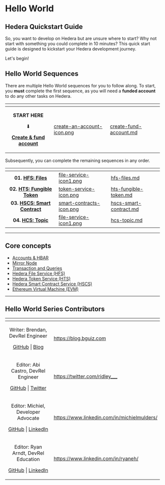# Hello World

## Hedera Quickstart Guide

So, you want to develop on Hedera but are unsure where to start? Why not start with something you could complete in 10 minutes? This quick start guide is designed to kickstart your Hedera development journey.

Let's begin!

## Hello World Sequences

There are multiple Hello World sequences for you to follow along. To start, you **must** complete the first sequence, as you will need a **funded account** to do any other tasks on Hedera.

<table data-view="cards"><thead><tr><th align="center"></th><th data-hidden data-card-cover data-type="files"></th><th data-hidden data-card-target data-type="content-ref"></th></tr></thead><tbody><tr><td align="center"><p><strong>START HERE</strong></p><p>⬇</p><p><a href="create-fund-account.md"><strong>Create &#x26; fund account</strong></a></p></td><td><a href="../../.gitbook/assets/create-an-account-icon.png">create-an-account-icon.png</a></td><td><a href="create-fund-account.md">create-fund-account.md</a></td></tr></tbody></table>

Subsequently, you can complete the remaining sequences in any order.

<table data-view="cards"><thead><tr><th align="center"></th><th data-hidden data-card-cover data-type="files"></th><th data-hidden data-card-target data-type="content-ref"></th></tr></thead><tbody><tr><td align="center"><strong>01.</strong> <a href="hfs-files.md"><strong>HFS: Files</strong></a></td><td><a href="../../.gitbook/assets/file-service-icon1.png">file-service-icon1.png</a></td><td><a href="hfs-files.md">hfs-files.md</a></td></tr><tr><td align="center"><strong>02.</strong> <a href="hts-fungible-token.md"><strong>HTS: Fungible Token</strong></a></td><td><a href="../../.gitbook/assets/token-service-icon.png">token-service-icon.png</a></td><td><a href="hts-fungible-token.md">hts-fungible-token.md</a></td></tr><tr><td align="center"><strong>03.</strong> <a href="hscs-smart-contract.md"><strong>HSCS: Smart Contract</strong></a></td><td><a href="../../.gitbook/assets/smart-contracts-icon.png">smart-contracts-icon.png</a></td><td><a href="hscs-smart-contract.md">hscs-smart-contract.md</a></td></tr><tr><td align="center"><strong>04.</strong> <a href="hcs-topic.md"><strong>HCS: Topic</strong></a></td><td><a href="../../.gitbook/assets/file-service-icon1.png">file-service-icon1.png</a></td><td><a href="hcs-topic.md">hcs-topic.md</a></td></tr></tbody></table>

***

## Core concepts

* [Accounts & HBAR](../../core-concepts/accounts/)
* [Mirror Node](../../core-concepts/mirror-nodes/)
* [Transaction and Queries](../../core-concepts/transactions-and-queries.md)
* [Hedera File Service (HFS)](../../support-and-community/glossary.md#hedera-file-service)
* [Hedera Token Service (HTS)](../../core-concepts/smart-contracts/tokens-managed-by-smart-contracts/hedera-token-service-system-contract.md)
* [Hedera Smart Contract Service (HSCS)](../../core-concepts/smart-contracts/)
* [Ethereum Virtual Machine (EVM)](../../core-concepts/smart-contracts/hederas-evm-equivalence-goals-and-exceptions.md)

***

## Hello World Series Contributors

<table data-card-size="large" data-view="cards"><thead><tr><th align="center"></th><th data-hidden data-card-target data-type="content-ref"></th></tr></thead><tbody><tr><td align="center"><p>Writer: Brendan, DevRel Engineer</p><p><a href="https://github.com/bguiz">GitHub</a> | <a href="https://blog.bguiz.com">Blog</a></p></td><td><a href="https://blog.bguiz.com">https://blog.bguiz.com</a></td></tr><tr><td align="center"><p>Editor: Abi Castro, DevRel Engineer</p><p><a href="https://github.com/a-ridley">GitHub</a> | <a href="https://twitter.com/ridley___">Twitter</a></p></td><td><a href="https://twitter.com/ridley___">https://twitter.com/ridley___</a></td></tr><tr><td align="center"><p>Editor: Michiel, Developer Advocate</p><p><a href="https://github.com/michielmulders">GitHub</a> | <a href="https://www.linkedin.com/in/michielmulders/">LinkedIn</a></p></td><td><a href="https://www.linkedin.com/in/michielmulders/">https://www.linkedin.com/in/michielmulders/</a></td></tr><tr><td align="center"><p>Editor: Ryan Arndt, DevRel Education</p><p><a href="https://github.com/swirlds-ryan">GitHub</a> | <a href="https://www.linkedin.com/in/ryaneh/">LinkedIn</a></p></td><td><a href="https://www.linkedin.com/in/ryaneh/">https://www.linkedin.com/in/ryaneh/</a></td></tr></tbody></table>
